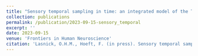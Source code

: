 ```yaml
---
title: "Sensory temporal sampling in time: an integrated model of the TSF and neural noise hypothesis as an etiological pathway for dyslexia."
collection: publications
permalink: /publication/2023-09-15-sensory_temporal
excerpt: ''
date: 2023-09-15
venue: 'Frontiers in Human Neuroscience'
citation: 'Lasnick, O.H.M., Hoeft, F. (in press). Sensory temporal sampling in time: an integrated model of the TSF and neural noise hypothesis as an etiological pathway for dyslexia. <i>Frontiers in human neuroscience</i>. Preprint available at https://doi.org/10.31234/osf.io/r29gw.'
---
```

